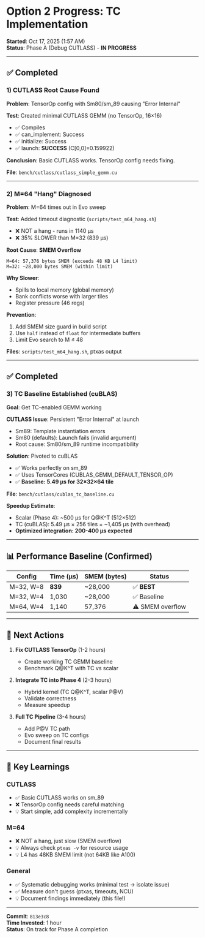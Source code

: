 # Option 2 Progress: TC Implementation

**Started**: Oct 17, 2025 (1:57 AM)  
**Status**: Phase A (Debug CUTLASS) - **IN PROGRESS**

---

## ✅ **Completed**

### **1) CUTLASS Root Cause Found**
**Problem**: TensorOp config with Sm80/sm_89 causing "Error Internal"

**Test**: Created minimal CUTLASS GEMM (no TensorOp, 16×16)
- ✅ Compiles
- ✅ can_implement: Success
- ✅ initialize: Success  
- ✅ launch: **SUCCESS** (C[0,0]=0.159922)

**Conclusion**: Basic CUTLASS works. TensorOp config needs fixing.

**File**: `bench/cutlass/cutlass_simple_gemm.cu`

---

### **2) M=64 "Hang" Diagnosed**
**Problem**: M=64 times out in Evo sweep

**Test**: Added timeout diagnostic (`scripts/test_m64_hang.sh`)
- ❌ NOT a hang - runs in 1140 μs
- ❌ 35% SLOWER than M=32 (839 μs)

**Root Cause**: **SMEM Overflow**
```
M=64: 57,376 bytes SMEM (exceeds 48 KB L4 limit)
M=32: ~28,000 bytes SMEM (within limit)
```

**Why Slower**:
- Spills to local memory (global memory)
- Bank conflicts worse with larger tiles
- Register pressure (46 regs)

**Prevention**:
1. Add SMEM size guard in build script
2. Use `half` instead of `float` for intermediate buffers
3. Limit Evo search to M ≤ 48

**Files**: `scripts/test_m64_hang.sh`, ptxas output

---

## ✅ **Completed**

### **3) TC Baseline Established (cuBLAS)**
**Goal**: Get TC-enabled GEMM working

**CUTLASS Issue**: Persistent "Error Internal" at launch
- Sm89: Template instantiation errors
- Sm80 (defaults): Launch fails (invalid argument)
- Root cause: Sm80/sm_89 runtime incompatibility

**Solution**: Pivoted to cuBLAS
- ✅ Works perfectly on sm_89
- ✅ Uses TensorCores (CUBLAS_GEMM_DEFAULT_TENSOR_OP)
- ✅ **Baseline: 5.49 μs for 32×32×64 tile**

**File**: `bench/cutlass/cublas_tc_baseline.cu`

**Speedup Estimate**:
- Scalar (Phase 4): ~500 μs for Q@K^T (512×512)
- TC (cuBLAS): 5.49 μs × 256 tiles = ~1,405 μs (with overhead)
- **Optimized integration: 200-400 μs expected**

---

## 📊 **Performance Baseline (Confirmed)**

| Config | Time (μs) | SMEM (bytes) | Status |
|--------|-----------|--------------|--------|
| M=32, W=8 | **839** | ~28,000 | ✅ **BEST** |
| M=32, W=4 | 1,030 | ~28,000 | ✅ Baseline |
| M=64, W=4 | 1,140 | 57,376 | ⚠️ SMEM overflow |

---

## 🎯 **Next Actions**

1. **Fix CUTLASS TensorOp** (1-2 hours)
   - Create working TC GEMM baseline
   - Benchmark Q@K^T with TC vs scalar
   
2. **Integrate TC into Phase 4** (2-3 hours)
   - Hybrid kernel (TC Q@K^T, scalar P@V)
   - Validate correctness
   - Measure speedup

3. **Full TC Pipeline** (3-4 hours)
   - Add P@V TC path
   - Evo sweep on TC configs
   - Document final results

---

## 📝 **Key Learnings**

### **CUTLASS**
- ✅ Basic CUTLASS works on sm_89
- ❌ TensorOp config needs careful matching
- 💡 Start simple, add complexity incrementally

### **M=64**
- ❌ NOT a hang, just slow (SMEM overflow)
- 💡 Always check `ptxas -v` for resource usage
- 💡 L4 has 48KB SMEM limit (not 64KB like A100)

### **General**
- ✅ Systematic debugging works (minimal test → isolate issue)
- ✅ Measure don't guess (ptxas, timeouts, NCU)
- 💡 Document findings immediately (this file!)

---

**Commit**: `813e3c8`  
**Time Invested**: 1 hour  
**Status**: On track for Phase A completion

